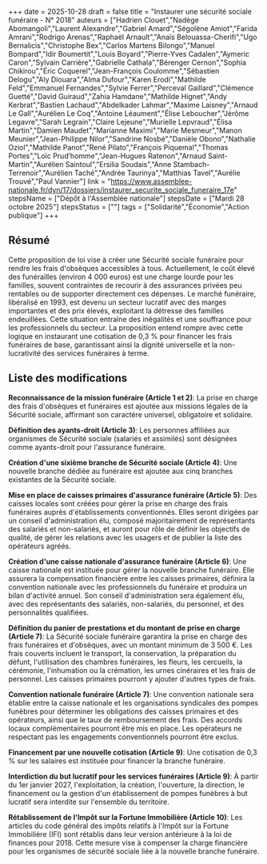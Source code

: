 +++
date = 2025-10-28
draft = false
title = "Instaurer une sécurité sociale funéraire - N° 2018"
auteurs = ["Hadrien Clouet","Nadège Abomangoli","Laurent Alexandre","Gabriel Amard","Ségolène Amiot","Farida Amrani","Rodrigo Arenas","Raphaël Arnault","Anaïs Belouassa-Cherifi","Ugo Bernalicis","Christophe Bex","Carlos Martens Bilongo","Manuel Bompard","Idir Boumertit","Louis Boyard","Pierre-Yves Cadalen","Aymeric Caron","Sylvain Carrière","Gabrielle Cathala","Bérenger Cernon","Sophia Chikirou","Éric Coquerel","Jean-François Coulomme","Sébastien Delogu","Aly Diouara","Alma Dufour","Karen Erodi","Mathilde Feld","Emmanuel Fernandes","Sylvie Ferrer","Perceval Gaillard","Clémence Guetté","David Guiraud","Zahia Hamdane","Mathilde Hignet","Andy Kerbrat","Bastien Lachaud","Abdelkader Lahmar","Maxime Laisney","Arnaud Le Gall","Aurélien Le Coq","Antoine Léaument","Élise Leboucher","Jérôme Legavre","Sarah Legrain","Claire Lejeune","Murielle Lepvraud","Élisa Martin","Damien Maudet","Marianne Maximi","Marie Mesmeur","Manon Meunier","Jean-Philippe Nilor","Sandrine Nosbé","Danièle Obono","Nathalie Oziol","Mathilde Panot","René Pilato","François Piquemal","Thomas Portes","Loïc Prud’homme","Jean-Hugues Ratenon","Arnaud Saint-Martin","Aurélien Saintoul","Ersilia Soudais","Anne Stambach-Terrenoir","Aurélien Taché","Andrée Taurinya","Matthias Tavel","Aurélie Trouvé","Paul Vannier"]
link = "https://www.assemblee-nationale.fr/dyn/17/dossiers/instaurer_securite_sociale_funeraire_17e"
stepsName = ["Dépôt à l'Assemblée nationale"]
stepsDate = ["Mardi 28 octobre 2025"]
stepsStatus = [""]
tags = ["Solidarité","Économie","Action publique"]
+++

## Résumé

Cette proposition de loi vise à créer une Sécurité sociale funéraire pour rendre les frais d'obsèques accessibles à tous. Actuellement, le coût élevé des funérailles (environ 4 000 euros) est une charge lourde pour les familles, souvent contraintes de recourir à des assurances privées peu rentables ou de supporter directement ces dépenses. Le marché funéraire, libéralisé en 1993, est devenu un secteur lucratif avec des marges importantes et des prix élevés, exploitant la détresse des familles endeuillées. Cette situation entraîne des inégalités et une souffrance pour les professionnels du secteur. La proposition entend rompre avec cette logique en instaurant une cotisation de 0,3 % pour financer les frais funéraires de base, garantissant ainsi la dignité universelle et la non-lucrativité des services funéraires à terme.

## Liste des modifications

**Reconnaissance de la mission funéraire (Article 1 et 2)**: La prise en charge des frais d'obsèques et funéraires est ajoutée aux missions légales de la Sécurité sociale, affirmant son caractère universel, obligatoire et solidaire.

**Définition des ayants-droit (Article 3)**: Les personnes affiliées aux organismes de Sécurité sociale (salariés et assimilés) sont désignées comme ayants-droit pour l'assurance funéraire.

**Création d'une sixième branche de Sécurité sociale (Article 4)**: Une nouvelle branche dédiée au funéraire est ajoutée aux cinq branches existantes de la Sécurité sociale.

**Mise en place de caisses primaires d'assurance funéraire (Article 5)**: Des caisses locales sont créées pour gérer la prise en charge des frais funéraires auprès d'établissements conventionnés. Elles seront dirigées par un conseil d'administration élu, composé majoritairement de représentants des salariés et non-salariés, et auront pour rôle de définir les objectifs de qualité, de gérer les relations avec les usagers et de publier la liste des opérateurs agréés.

**Création d'une caisse nationale d'assurance funéraire (Article 6)**: Une caisse nationale est instituée pour gérer la nouvelle branche funéraire. Elle assurera la compensation financière entre les caisses primaires, définira la convention nationale avec les professionnels du funéraire et produira un bilan d'activité annuel. Son conseil d'administration sera également élu, avec des représentants des salariés, non-salariés, du personnel, et des personnalités qualifiées.

**Définition du panier de prestations et du montant de prise en charge (Article 7)**: La Sécurité sociale funéraire garantira la prise en charge des frais funéraires et d'obsèques, avec un montant minimum de 3 500 €. Les frais couverts incluent le transport, la conservation, la préparation du défunt, l'utilisation des chambres funéraires, les fleurs, les cercueils, la cérémonie, l'inhumation ou la crémation, les urnes cinéraires et les frais de personnel. Les caisses primaires pourront y ajouter d'autres types de frais.

**Convention nationale funéraire (Article 7)**: Une convention nationale sera établie entre la caisse nationale et les organisations syndicales des pompes funèbres pour déterminer les obligations des caisses primaires et des opérateurs, ainsi que le taux de remboursement des frais. Des accords locaux complémentaires pourront être mis en place. Les opérateurs ne respectant pas les engagements conventionnels pourront être exclus.

**Financement par une nouvelle cotisation (Article 9)**: Une cotisation de 0,3 % sur les salaires est instituée pour financer la branche funéraire.

**Interdiction du but lucratif pour les services funéraires (Article 9)**: À partir du 1er janvier 2027, l'exploitation, la création, l'ouverture, la direction, le financement ou la gestion d'un établissement de pompes funèbres à but lucratif sera interdite sur l'ensemble du territoire.

**Rétablissement de l'Impôt sur la Fortune Immobilière (Article 10)**: Les articles du code général des impôts relatifs à l'Impôt sur la Fortune Immobilière (IFI) sont rétablis dans leur version antérieure à la loi de finances pour 2018. Cette mesure vise à compenser la charge financière pour les organismes de sécurité sociale liée à la nouvelle branche funéraire.
